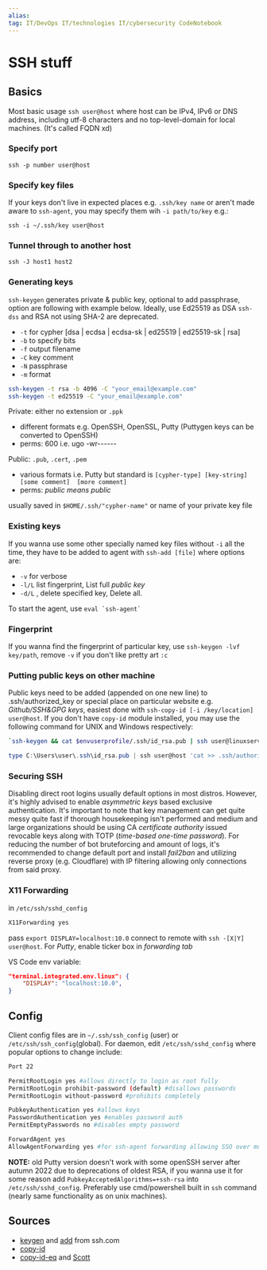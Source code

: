 ```yaml
---
alias:
tag: IT/DevOps IT/technologies IT/cybersecurity CodeNotebook
---
```


# SSH stuff

## Basics

Most basic usage `ssh user@host` where host can be IPv4, IPv6 or DNS address, including utf-8 characters and no top-level-domain for local machines. (It's called FQDN xd)

### Specify port

`ssh -p number user@host`

### Specify key files

If your keys don't live in expected places e.g. `.ssh/key name` or aren't made aware to `ssh-agent`, you may specify them wih `-i path/to/key` e.g.:

`ssh -i ~/.ssh/key user@host`

### Tunnel through to another host

`ssh -J host1 host2`

### Generating keys

`ssh-keygen` generates private & public key, optional to add passphrase, option are following with example below. Ideally, use Ed25519 as DSA `ssh-dss` and RSA not using SHA-2 are deprecated.

- `-t` for cypher [dsa | ecdsa | ecdsa-sk | ed25519 | ed25519-sk | rsa]
- `-b` to specify bits
- `-f` output filename
- `-C` key comment
- `-N` passphrase
- `-m` format

```bash
ssh-keygen -t rsa -b 4096 -C "your_email@example.com"
ssh-keygen -t ed25519 -C "your_email@example.com"
```

Private: either no extension or `.ppk`

- different formats e.g. OpenSSH, OpenSSL, Putty (Puttygen keys can be converted to OpenSSH)
- perms: 600 i.e. ugo -wr------

Public: `.pub`, `.cert`, `.pem`

- various formats i.e. Putty but standard is `[cypher-type] [key-string] [some comment]  [more comment]`
- perms: *public means public*

usually saved in `$HOME/.ssh/"cypher-name"` or name of your private key file

### Existing keys

 If you wanna use some other specially named key files without `-i` all the time, they have to be added to agent with `ssh-add [file]` where options are:

- `-v` for verbose
- `-l/L` list fingerprint, List full *public key*
- `-d/L` , delete specified key, Delete all.

To start the agent, use ``eval `ssh-agent` ``

### Fingerprint

If you wanna find the fingerprint of particular key, use `ssh-keygen -lvf key/path`, remove `-v` if you don't like pretty art `:c`

### Putting public keys on other machine

Public keys need to be added (appended on one new line) to .ssh/authorized_key or special place on particular website e.g. *Github/SSH&GPG keys*, easiest done with `ssh-copy-id [-i /key/location] user@host`. If you don't have `copy-id` module installed, you may use the following command for UNIX and Windows respectively:

```bash
`ssh-keygen && cat $envuserprofile/.ssh/id_rsa.pub | ssh user@linuxserver 'cat >> .ssh/authorized_keys'`
```

```powershell
type C:\Users\user\.ssh\id_rsa.pub | ssh user@host 'cat >> .ssh/authorized_keys'
```

### Securing SSH

Disabling direct root logins usually default options in most distros. However, it's highly advised to enable *asymmetric keys* based exclusive authentication. It's important to note that key management can get quite messy quite fast if thorough housekeeping isn't performed and medium and large organizations should be using CA *certificate authority* issued revocable keys along with TOTP (*time-based one-time password*).
For reducing the number of bot bruteforcing and amount of logs, it's recommended to change default port and install *fail2ban* and utilizing reverse proxy (e.g. Cloudflare) with IP filtering allowing only connections from said proxy.

### X11 Forwarding

in `/etc/ssh/sshd_config`

```bash
X11Forwarding yes
```

pass `export DISPLAY=localhost:10.0` connect to remote with `ssh -[X|Y] user@host`. For *Putty*, enable ticker box in *forwarding tab*

VS Code env variable:

```json
"terminal.integrated.env.linux": {
    "DISPLAY": "localhost:10.0",
}
```

## Config

Client config files are in `~/.ssh/ssh_config` (user) or `/etc/ssh/ssh_config`(global). For daemon, edit `/etc/ssh/sshd_config` where popular options to change include:

```bash
Port 22

PermitRootLogin yes #allows directly to login as root fully
PermitRootLogin prohibit-password (default) #disallows passwords
PermitRootLogin without-password #prohibits completely

PubkeyAuthentication yes #allows keys
PasswordAuthentication yes #enables password auth
PermitEmptyPasswords no #disables empty password

ForwardAgent yes
AllowAgentForwarding yes #for ssh-agent forwarding allowing SSO over multiple connections
```

**NOTE:** old Putty version doesn't work with some openSSH server after autumn 2022 due to deprecations of oldest RSA, if you wanna use it for some reason add `PubkeyAcceptedAlgorithms=+ssh-rsa` into `/etc/ssh/sshd_config`. Preferably use cmd/powershell built in `ssh` command (nearly same functionality as on unix machines).

## Sources

- [keygen](https://www.ssh.com/academy/ssh/keygen) and [add](https://www.ssh.com/academy/ssh/add) from ssh.com
- [copy-id](https://www.ssh.com/academy/ssh/copy-id)
- [copy-id-eq](https://chrisjhart.com/Windows-10-ssh-copy-id/) and [Scott](https://www.hanselman.com/blog/how-to-use-windows-10s-builtin-openssh-to-automatically-ssh-into-a-remote-linux-machine)
